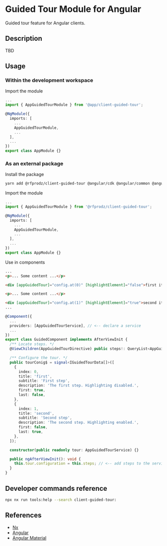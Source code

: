 # Guided Tour Module for Angular

Guided tour feature for Angular clients.

## Description

TBD

## Usage

### Within the development workspace

Import the module

```typescript
...
import { AppGuidedTourModule } from '@app/client-guided-tour';

@NgModule({
  imports: [
    ...
    AppGuidedTourModule,
    ...
  ],
  ...
})
export class AppModule {}
```

### As an external package

Install the package

```bash
yarn add @rfprodz/client-guided-tour @angular/cdk @angular/common @angular/core @angular/material
```

Import the module

```typescript
...
import { AppGuidedTourModule } from '@rfprodz/client-guided-tour';

@NgModule({
  imports: [
    ...
    AppGuidedTourModule,
    ...
  ],
  ...
})
export class AppModule {}
```

Use in components

```html
...
<p>... Some content ...</p>

<div [appGuidedTour]="config.at(0)" [highlightElement]="false">first item to explain</div>

<p>... Some content ...</p>

<div [appGuidedTour]="config.at(1)" [highlightElement]="true">second item to explain</div>
...
```

```typescript
@Component({
  ...
  providers: [AppGuidedTourService], // <-- declare a service
  ...
})
export class GuidedComponent implements AfterViewInit {
  /** Locate steps. */
  @ViewChildren(AppGuidedTourDirective) public steps!: QueryList<AppGuidedTourDirective>;

  /** Configure the tour. */
  public tourConig$ = signal<IGuidedTourData[]>([
    {
      index: 0,
      title: 'first',
      subtitle: 'First step',
      description: 'The first step. Highlighting disabled.',
      first: true,
      last: false,
    },
    {
      index: 1,
      title: 'second',
      subtitle: 'Second step',
      description: 'The second step. Highlighting enabled.',
      first: false,
      last: true,
    },
  ]);

  constructor(public readonly tour: AppGuidedTourService) {}

  public ngAfterViewInit(): void {
    this.tour.configuration = this.steps; // <-- add steps to the service
  }
}
```

## Developer commands reference

```bash
npx nx run tools:help --search client-guided-tour:
```

## References

- [Nx](https://nx.dev)
- [Angular](https://angular.io)
- [Angular Material](https://material.angular.io)

